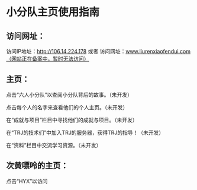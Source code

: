 # 小分队主页使用指南

## 访问网址：

访问IP地址：http://106.14.224.178
或者
访问网址：www.liurenxiaofendui.com（网站正在备案中，暂时无法访问）

## 主页：

点击“六人小分队”以查阅小分队背后的故事。（未开发）

点击每个人的名字来查看他们的个人主页。（未开发）

在“成就与项目”栏目中寻找他们的成就与项目。（未开发）

在“TRJ的技术们”中加入TRJ的服务器，获得TRJ的指导！（未开发）

在“资料”栏目中交流学习资源。（未开发）

## 次黄嘌呤的主页：

点击“HYX”以访问

